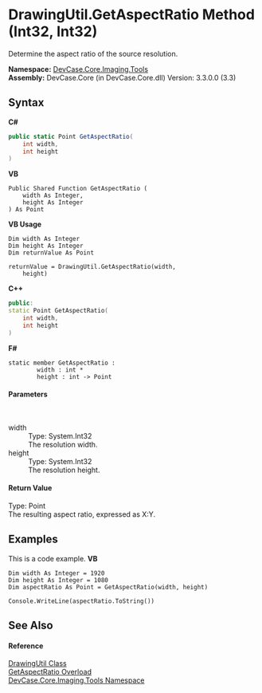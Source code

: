 # DrawingUtil.GetAspectRatio Method (Int32, Int32)
 

Determine the aspect ratio of the source resolution.

**Namespace:**&nbsp;<a href="N_DevCase_Core_Imaging_Tools">DevCase.Core.Imaging.Tools</a><br />**Assembly:**&nbsp;DevCase.Core (in DevCase.Core.dll) Version: 3.3.0.0 (3.3)

## Syntax

**C#**<br />
``` C#
public static Point GetAspectRatio(
	int width,
	int height
)
```

**VB**<br />
``` VB
Public Shared Function GetAspectRatio ( 
	width As Integer,
	height As Integer
) As Point
```

**VB Usage**<br />
``` VB Usage
Dim width As Integer
Dim height As Integer
Dim returnValue As Point

returnValue = DrawingUtil.GetAspectRatio(width, 
	height)
```

**C++**<br />
``` C++
public:
static Point GetAspectRatio(
	int width, 
	int height
)
```

**F#**<br />
``` F#
static member GetAspectRatio : 
        width : int * 
        height : int -> Point 

```


#### Parameters
&nbsp;<dl><dt>width</dt><dd>Type: System.Int32<br />The resolution width.</dd><dt>height</dt><dd>Type: System.Int32<br />The resolution height.</dd></dl>

#### Return Value
Type: Point<br />The resulting aspect ratio, expressed as X:Y.

## Examples
This is a code example. 
**VB**<br />
``` VB
Dim width As Integer = 1920
Dim height As Integer = 1080
Dim aspectRatio As Point = GetAspectRatio(width, height)

Console.WriteLine(aspectRatio.ToString())
```


## See Also


#### Reference
<a href="T_DevCase_Core_Imaging_Tools_DrawingUtil">DrawingUtil Class</a><br /><a href="Overload_DevCase_Core_Imaging_Tools_DrawingUtil_GetAspectRatio">GetAspectRatio Overload</a><br /><a href="N_DevCase_Core_Imaging_Tools">DevCase.Core.Imaging.Tools Namespace</a><br />